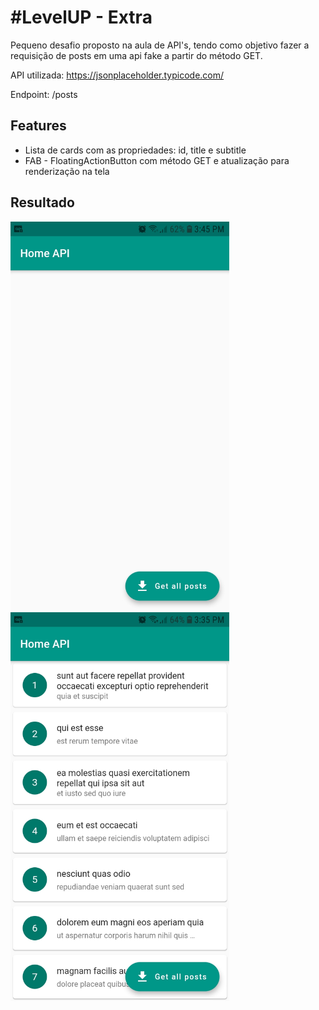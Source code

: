 # #LevelUP - Extra

Pequeno desafio proposto na aula de API's, tendo como objetivo fazer a requisição de posts em uma api fake a partir do método GET.

API utilizada: https://jsonplaceholder.typicode.com/

Endpoint: /posts

## Features

- Lista de cards com as propriedades: id, title e subtitle
- FAB - FloatingActionButton com método GET e atualização para renderização na tela

## Resultado

<p float="left">
 <img src="screenshots/home_api_empty.jpg" width=350 />
 <img src="screenshots/home_api.jpg" width=350 />
</p>
